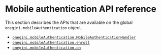# Mobile authentication API reference

This section describes the APIs that are available on the global `onegini.mobileAuthentication` object.

* [`onegini.mobileAuthentication.MobileAuthenticationHandler`](MobileAuthenticationHandler.md)
* [`onegini.mobileAuthentication.enroll`](enroll.md)
* [`onegini.mobileAuthentication.on`](on.md)
